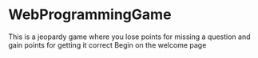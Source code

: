# WebProgrammingGame
This is a jeopardy game where you lose points for missing a question and gain points for getting it correct
Begin on the welcome page
